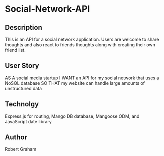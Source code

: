 # Social-Network-API

## Description 
This is an API for a social network application. Users are welcome to share thoughts and also react to friends thoughts along with creating their own friend list. 

## User Story
AS A social media startup
I WANT an API for my social network that uses a NoSQL database
SO THAT my website can handle large amounts of unstructured data

## Technolgy
Express.js for routing,
Mango DB database,
Mangoose ODM, and
JavaScript date library

## Author 
Robert Graham
